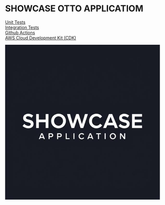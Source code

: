 # SHOWCASE OTTO APPLICATIOM

<a href="https://github.com/just-rene/showcase-application/blob/main/follow-coin-compute/src/test/java/com/follow_coin/follow_coin_compute/events/unit_tests/EventBusInTest.java" rel="nofollow">Unit Tests</a> <br>
<a href="https://github.com/just-rene/showcase-application/blob/main/follow-coin-compute/src/test/java/com/follow_coin/follow_coin_compute/events/integragtions_tests/EventBusInIntegrationsTest.java" rel="nofollow">Integration Tests</a> <br>
<a href="https://github.com/just-rene/showcase-application/blob/main/.github/workflows/maven-publish.yml" rel="nofollow">Github Actions</a> <br>
<a href="https://github.com/just-rene/cdk-docker-nginx-deployment" rel="nofollow"> AWS Cloud Development Kit (CDK) </a>

<img src="showcase.jpg" alt="Girl in a jacket">